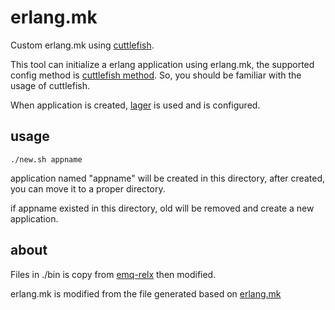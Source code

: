 # erlang.mk

Custom erlang.mk using [cuttlefish](https://github.com/basho/cuttlefish/wiki).

This tool can initialize a erlang application using erlang.mk, the supported
config method is [cuttlefish method](https://github.com/basho/cuttlefish). So,
you should be familiar with the usage of cuttlefish.


When application is created, [lager](https://github.com/basho/lager) is used and
is configured.

## usage

```
./new.sh appname
```
application named "appname" will be created in this directory, after created,
you can move it to a proper directory.

if appname existed in this directory, old will be removed and create a new application. 

## about
Files in ./bin is copy
from [emq-relx](https://github.com/emqtt/emq-relx/tree/master/bin) then modified. 

erlang.mk is modified from the file generated based on [erlang.mk](https://erlang.mk/)
